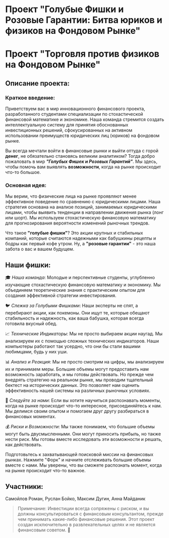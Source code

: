 # Проект "Голубые Фишки и Розовые Гарантии: Битва юриков и физиков на Фондовом Рынке"
# Проект "Торговля против физиков на Фондовом Рынке"



## Описание проекта:

### Краткое введение:

Приветствуем вас в мир инновационного финансового проекта, разработанного студентами специализации по стохастической финансовой математике и экономике. Наша команда стремится создать интеллектуальную систему для принятия обоснованных инвестиционных решений, сфокусированных на активном использовании преимуществ юридических лиц (юриков) на фондовом рынке.

Вы всегда мечтали войти в финансовые рынки и выйти оттуда с горой **денег**, не обязательно становясь великим аналитиком? Тогда добро пожаловать в мир ***"Голубых Фишек и Розовых Гарантий"***. Мы здесь, чтобы помочь вам выявлять **возможности**, когда на рынке происходит что-то большое.

### Основная идея:

Мы верим, что физические лица на рынке проявляют менее эффективное поведение по сравнению с юридическими лицами. Наша стратегия основана на анализе позиций, занимаемых юридическими лицами, чтобы выявить тенденции в направлении движения рынка (лонг или шорт). Мы используем стохастическую финансовую математику для прогнозирования вероятности изменений рыночных трендов.

Что такое **"голубые фишки"**? Это акции крупных и стабильных компаний, которые считаются надежными как бабушкины рецепты и бодры как первый кофе утром. Ну, а **"розовые гарантии"** - это наша забота о вас и вашем будущем.

## Наши фишки:

🎓 *Наша команда*: Молодые и перспективные студенты, углубленно изучающие стохастическую финансовую математику и экономику. Мы объединяем теоретические знания с практическим опытом для создания эффективной стратегии инвестирования.

🐦 *Слежка за Голубыми Фишками*: Наши эксперты не спят, а перебирают акции, как покемоны. Они ищут те, которые обещают стабильность и надежность, как ваша бабушка, которая всегда готовила вкусный обед.

📈 *Технические Индикаторы*: Мы не просто выбираем акции наугад. Мы анализируем их с помощью сложных технических индикаторов. Наши компьютеры работают так усердно, что они бы стали вашими любимцами, будь у них уши.

📊 *Анализ и Реакция*: Мы не просто смотрим на цифры, мы анализируем их и принимаем меры. Большие объемы могут предоставить нам возможность заработать, и мы готовы действовать. Но прежде чем внедрять стратегию на реальном рынке, мы проводим тщательный бектест на исторических данных. Это позволяет нам оценить эффективность нашей системы на различных рыночных условиях.

🚀 *Следуйте за нами*: Если вы хотите научиться распознавать моменты, когда на рынке происходит что-то интересное, присоединяйтесь к нам. Мы делимся своим опытом и помогаем друг другу разбираться в финансовых моментах.

💰 *Риски и Возможности*: Мы также понимаем, что большие объемы могут быть двусмысленными. Они могут приносить прибыль, но также нести риск. Мы готовы вместе исследовать эти возможности и решать, как действовать.

Подготовьтесь к захватывающей поисковой миссии на финансовых рынках. Нажмите "Форк" и начните отслеживать большие объемы вместе с нами. Мы уверены, что вы сможете распознать момент, когда на рынке происходит что-то важное.

## Участники:

Самойлов Роман, Руслан Бойко, Максим Дугин, Анна Майданик

> Примечание: Инвестиции всегда сопряжены с риском, и вы должны консультироваться с финансовым консультантом, прежде чем принимать какие-либо финансовые решения. Этот проект создан исключительно в развлекательных целях и не является финансовым советом. 🚀

